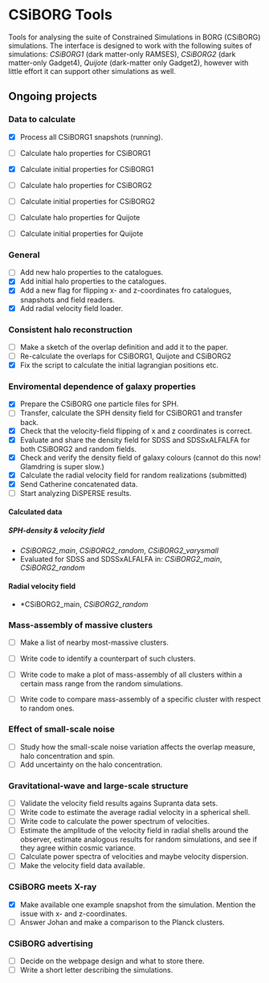 # CSiBORG Tools

Tools for analysing the suite of Constrained Simulations in BORG (CSiBORG) simulations. The interface is designed to work with the following suites of simulations: *CSiBORG1* (dark matter-only RAMSES), *CSiBORG2* (dark matter-only Gadget4), *Quijote* (dark-matter only Gadget2), however with little effort it can support other simulations as well.

## Ongoing projects

### Data to calculate
- [x] Process all CSiBORG1 snapshots (running).
- [ ] Calculate halo properties for CSiBORG1
- [x] Calculate initial properties for CSiBORG1
- [ ] Calculate halo properties for CSiBORG2
- [ ] Calculate initial properties for CSiBORG2
- [ ] Calculate halo properties for Quijote
- [ ] Calculate initial properties for Quijote


### General
- [ ] Add new halo properties to the catalogues.
- [x] Add initial halo properties to the catalogues.
- [x] Add a new flag for flipping x- and z-coordinates fro catalogues, snapshots and field readers.
- [x] Add radial velocity field loader.

### Consistent halo reconstruction
- [ ] Make a sketch of the overlap definition and add it to the paper.
- [ ] Re-calculate the overlaps for CSiBORG1, Quijote and CSiBORG2
- [x] Fix the script to calculate the initial lagrangian positions etc.

### Enviromental dependence of galaxy properties
- [x] Prepare the CSiBORG one particle files for SPH.
- [ ] Transfer, calculate the SPH density field for CSiBORG1 and transfer back.
- [x] Check that the velocity-field flipping of x and z coordinates is correct.
- [x] Evaluate and share the density field for SDSS and SDSSxALFALFA for both CSiBORG2 and random fields.
- [x] Check and verify the density field of galaxy colours (cannot do this now! Glamdring is super slow.)
- [x] Calculate the radial velocity field for random realizations (submitted)
- [x] Send Catherine concatenated data.
- [ ] Start analyzing DiSPERSE results.

#### Calculated data
##### SPH-density & velocity field
- *CSiBORG2_main*, *CSiBORG2_random*, *CSiBORG2_varysmall*
- Evaluated for SDSS and SDSSxALFALFA in: *CSiBORG2_main*, *CSiBORG2_random*

#### Radial velocity field
- *CSiBORG2_main, *CSiBORG2_random*


### Mass-assembly of massive clusters
- [ ] Make a list of nearby most-massive clusters.
- [ ] Write code to identify a counterpart of such clusters.
- [ ] Write code to make a plot of mass-assembly of all clusters within a certain mass range from the random simulations.
- [ ] Write code to compare mass-assembly of a specific cluster with respect to random ones.


### Effect of small-scale noise
- [ ] Study how the small-scale noise variation affects the overlap measure, halo concentration and spin.
- [ ] Add uncertainty on the halo concentration.

### Gravitational-wave and large-scale structure
- [ ] Validate the velocity field results agains Supranta data sets.
- [ ] Write code to estimate the average radial velocity in a spherical shell.
- [ ] Write code to calculate the power spectrum of velocities.
- [ ] Estimate the amplitude of the velocity field in radial shells around the observer, estimate analogous results for random simulations, and see if they agree within cosmic variance.
- [ ] Calculate power spectra of velocities and maybe velocity dispersion.
- [ ] Make the velocity field data available.

### CSiBORG meets X-ray
- [x] Make available one example snapshot from the simulation. Mention the issue with x- and z-coordinates.
- [ ] Answer Johan and make a comparison to the Planck clusters.

### CSiBORG advertising
- [ ] Decide on the webpage design and what to store there.
- [ ] Write a short letter describing the simulations.
